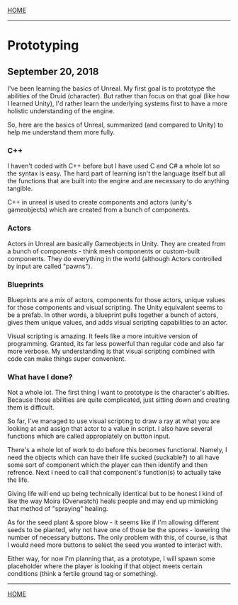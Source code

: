 
[HOME](https://avijr.com)

---

# Prototyping
## September 20, 2018

I've been learning the basics of Unreal. My first goal is to prototype the abilities of the Druid (character). But rather than focus on that goal (like how I learned Unity), I'd rather learn the underlying systems first to have a more holistic understanding of the engine.

So, here are the basics of Unreal, summarized (and compared to Unity) to help me understand them more fully.

### C++

I haven't coded with C++ before but I have used C and C# a whole lot so the syntax is easy. The hard part of learning isn't the language itself but all the functions that are built into the engine and are necessary to do anything tangible.

C++ in unreal is used to create components and actors (unity's gameobjects) which are created from a bunch of components.

### Actors

Actors in Unreal are basically Gameobjects in Unity. They are created from a bunch of components - think mesh components or custom-built components. They do everything in the world (although Actors controlled by input are called "pawns").

### Blueprints

Blueprints are a mix of actors, components for those actors, unique values for those components and visual scripting. The Unity equivalent seems to be a prefab. In other words, a blueprint pulls together a bunch of actors, gives them unique values, and adds visual scripting capabilities to an actor.

Visual scripting is amazing. It feels like a more intuitive version of programming. Granted, its far less powerful than regular code and also far more verbose. My understanding is that visual scripting combined with code can make things super convenient.

### What have I done?

Not a whole lot. The first thing I want to prototype is the character's abilties. Because those abilities are quite complicated, just sitting down and creating them is difficult.

So far, I've managed to use visual scripting to draw a ray at what you are looking at and assign that actor to a value in script. I also have several functions which are called appropiately on button input.

There's a whole lot of work to do before this becomes functional. Namely, I need the objects which can have their life sucked (suckable?) to all have some sort of component which the player can then identify and then refrence. Next I need to call that component's function(s) to actually take the life.

Giving life will end up being technically identical but to be honest I kind of like the way Moira (Overwatch) heals people and may end up mimicking that method of "spraying" healing.

As for the seed plant & spore blow - it seems like if I'm allowing different seeds to be planted, why not have one of those be the spores - lowering the number of necessary buttons. The only problem with this, of course, is that I would need more buttons to select the seed you wanted to interact with.

Either way, for now I'm planning that, as a prototype, I will spawn some placeholder where the player is looking if that object meets certain conditions (think a fertile ground tag or something).

---

[HOME](https://avijr.com)
